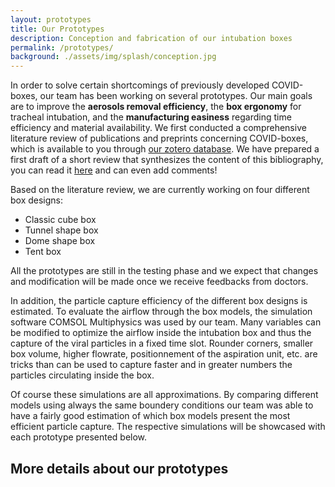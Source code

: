 ```yaml
---
layout: prototypes
title: Our Prototypes
description: Conception and fabrication of our intubation boxes
permalink: /prototypes/
background: ./assets/img/splash/conception.jpg
---
```


In order to solve certain shortcomings of previously developed COVID-boxes, our team has been working on several prototypes. Our main goals are to improve the **aerosols removal efficiency**, the **box ergonomy** for tracheal intubation, and the **manufacturing easiness** regarding time efficiency and material availability. We first conducted a comprehensive literature review of publications and preprints concerning COVID-boxes, which is available to you through [our zotero database](https://www.zotero.org/groups/2499567/aerosolbox-public/library). We have prepared a first draft of a short review that synthesizes the content of this bibliography, you can read it [here](https://docs.google.com/document/d/1-aWn8YKI-uvnVGg00FcT8AjDxAxyuqD3D3u4QniGg_g/edit?usp=sharing) and can even add comments! 

Based on the literature review, we are currently working on four different box designs: 

* Classic cube box
* Tunnel shape box
* Dome shape box
* Tent box

All the prototypes are still in the testing phase and we expect that changes and modification will be made once we receive feedbacks from doctors.

In addition, the particle capture efficiency of the different box designs is estimated. To evaluate the airflow through the box models, the simulation software COMSOL Multiphysics was used by our team. Many variables can be modified to optimize the airflow inside the intubation box and thus the capture of the viral particles in a fixed time slot. Rounder corners, smaller box volume, higher flowrate, positionnement of the aspiration unit, etc. are tricks than can be used to capture faster and in greater numbers the particles circulating inside the box. 

Of course these simulations are all approximations. By comparing different models using always the same boundery conditions our team was able to have a fairly good estimation of which box models present the most efficient particle capture. The respective simulations will be showcased with each prototype presented below.

## More details about our prototypes

<!-- Content here will show up above the prototypes -->